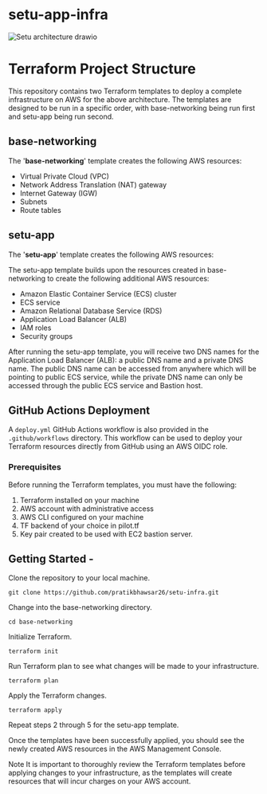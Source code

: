 # setu-app-infra
![Setu architecture drawio](https://user-images.githubusercontent.com/82140743/218332701-43af7a5e-7415-47d7-86f5-cb84f90a21db.png)

# Terraform Project Structure
This repository contains two Terraform templates to deploy a complete infrastructure on AWS for the above architecture. The templates are designed to be run in a specific order, with base-networking being run first and setu-app being run second.

## base-networking
The '**base-networking**' template creates the following AWS resources:

* Virtual Private Cloud (VPC)
* Network Address Translation (NAT) gateway
* Internet Gateway (IGW)
* Subnets
* Route tables

## setu-app
The '**setu-app**' template creates the following AWS resources:

The setu-app template builds upon the resources created in base-networking to create the following additional AWS resources:

* Amazon Elastic Container Service (ECS) cluster
* ECS service
* Amazon Relational Database Service (RDS)
* Application Load Balancer (ALB)
* IAM roles
* Security groups

After running the setu-app template, you will receive two DNS names for the Application Load Balancer (ALB): a public DNS name and a private DNS name. The public DNS name can be accessed from anywhere which will be pointing to public ECS service, while the private DNS name can only be accessed through the public ECS service and Bastion host.

## GitHub Actions Deployment
A ```deploy.yml``` GitHub Actions workflow is also provided in the ```.github/workflows``` directory. This workflow can be used to deploy your Terraform resources directly from GitHub using an AWS OIDC role.

### Prerequisites
Before running the Terraform templates, you must have the following:

1. Terraform installed on your machine
2. AWS account with administrative access
3. AWS CLI configured on your machine
4. TF backend of your choice in pilot.tf
5. Key pair created to be used with EC2 bastion server.

## Getting Started - 
Clone the repository to your local machine.
```
git clone https://github.com/pratikbhawsar26/setu-infra.git
```
Change into the base-networking directory.
```
cd base-networking
```
Initialize Terraform.
```
terraform init
```
Run Terraform plan to see what changes will be made to your infrastructure.
```
terraform plan
```
Apply the Terraform changes.
```
terraform apply
```
Repeat steps 2 through 5 for the setu-app template.

Once the templates have been successfully applied, you should see the newly created AWS resources in the AWS Management Console.

Note
It is important to thoroughly review the Terraform templates before applying changes to your infrastructure, as the templates will create resources that will incur charges on your AWS account.

